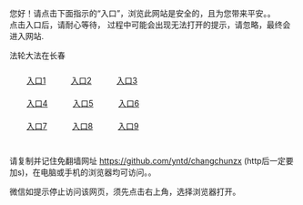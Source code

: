 您好！请点击下面指示的“入口”，浏览此网站是安全的，且为您带来平安。。 <br/>
点击入口后，请耐心等待， 过程中可能会出现无法打开的提示，请忽略，最终会进入网站. </br>

法轮大法在长春<br/>
<div style="padding:10px"><a style="margin:20px" target="_blank" href="https://d89kb7w284pq3.cloudfront.net/2Qpsp?jtkjjgc" id="ccLink1" rel="nofollow">入口1</a> <a target="_blank" style="margin:20px" href="https://d1awdpeijgh6iu.cloudfront.net/2Qpsp?hvqimqk" id="ccLink2" rel="nofollow">入口2</a> <a style="margin:20px" target="_blank" href="https://d1bt0af9srv9q0.cloudfront.net/2Qpsp?tiybntf" id="ccLink3" rel="nofollow">入口3</a></div>

<div style="padding:10px" ><a style="margin:20px" target="_blank" href="https://d89kb7w284pq3.cloudfront.net/2Qpsp?jtkjjgc" id="ccLink4" rel="nofollow">入口4</a> <a style="margin:20px" href="https://d1awdpeijgh6iu.cloudfront.net/2Qpsp?hvqimqk" target="_blank" id="ccLink5" rel="nofollow">入口5</a> <a style="margin:20px" href="https://d1bt0af9srv9q0.cloudfront.net/2Qpsp?tiybntf" target="_blank" id="ccLink6" rel="nofollow">入口6</a></div>

<div style="padding:10px"><a style="margin:20px" target="_blank" href="https://d89kb7w284pq3.cloudfront.net/2Qpsp?jtkjjgc" id="ccLink7" rel="nofollow">入口7</a> <a style="margin:20px" href="https://d1awdpeijgh6iu.cloudfront.net/2Qpsp?hvqimqk" target="_blank" id="ccLink8" rel="nofollow">入口8</a> <a style="margin:20px" target="_blank" href="https://d1bt0af9srv9q0.cloudfront.net/2Qpsp?tiybntf" id="ccLink9" rel="nofollow">入口9</a></div>

<br/>



请复制并记住免翻墙网址 https://github.com/yntd/changchunzx (http后一定要加s)，在电脑或手机的浏览器均可访问。。<br/>

微信如提示停止访问该网页，须先点击右上角，选择浏览器打开。
